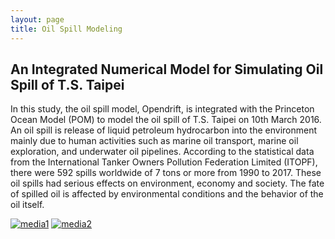 ```yaml
---
layout: page
title: Oil Spill Modeling
---
```

## An Integrated Numerical Model for Simulating Oil Spill of T.S. Taipei
In this study, the oil spill model, Opendrift, is integrated with the Princeton Ocean Model (POM) to model the oil spill of T.S. Taipei on 10th March 2016. 
An oil spill is release of liquid petroleum hydrocarbon into the environment mainly due to human activities such as marine oil transport, marine oil exploration, and underwater oil pipelines. 
According to the statistical data from the International Tanker Owners Pollution Federation Limited (ITOPF), there were 592 spills worldwide of 7 tons or more from 1990 to 2017. 
These oil spills had serious effects on environment, economy and society. The fate of spilled oil is affected by environmental conditions and the behavior of the oil itself.

[![media1](http://img.youtube.com/vi/7No3LTrYdfQ/0.jpg)](https://www.youtube.com/watch?v=7No3LTrYdfQ)
[![media2](http://img.youtube.com/vi/Mh-ajB8yD6U/1.jpg)](https://www.youtube.com/watch?v=Mh-ajB8yD6U)

